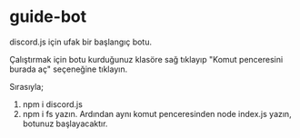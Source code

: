 # guide-bot
discord.js için ufak bir başlangıç botu.

Çalıştırmak için botu kurduğunuz klasöre sağ tıklayıp "Komut penceresini burada aç" seçeneğine tıklayın.

Sırasıyla;

1) npm i discord.js 
2) npm i fs
yazın. Ardından aynı komut penceresinden node index.js yazın, botunuz başlayacaktır.
